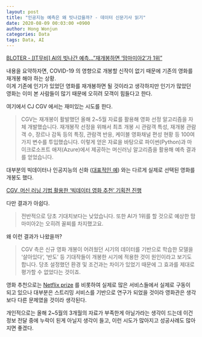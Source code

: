 ```yaml
---
layout: post
title: "인공지능 예측은 왜 빗나갔을까? - 데이터 신문기사 읽기"
date: 2020-08-09 00:03:00 +0900
author: Hong Wonjun
categories: Data
tags: Data, AI
---
```


[BLOTER - [IT무비] AI의 빗나간 예측…”재개봉하면 ‘맘마미아2’가 1위”](http://www.bloter.net/archives/399802)

내용을 요약하자면, COVID-19 의 영향으로 개봉할 신작이 없기 때문에 기존의 영화를 재개봉 해야 하는 상황.  
이게 기존에 인기가 있었던 영화를 재개뵹하면 될 것이라고 생각하지만 인기가 많았던 영화는 이미 본 사람들이 많기 때문에 오히려 모객이 힘들다고 한다.

여기에서 CJ CGV 에서는 재미있는 시도를 한다.

> CGV는 재개봉이 활발했던 올해 2~5월 자료를 활용해 영화 선정 알고리즘을 자체 개발했습니다. 재개봉작 선정을 위해서 최초 개봉 시 관람객 특성, 재개봉 관람객 수, 장르나 감독 등의 특징, 관람객 반응, 케이블 영화채널 편성 현황 등 100여가지 변수를 투입했습니다. 이렇게 얻은 자료을 바탕으로 파이썬(Python)과 마이크로소프트 애저(Azure)에서 제공하는 머신러닝 알고리즘을 활용해 예측 결과를 얻었습니다.

대부분의 빅데이터나 인공지능의 신화 ([대표적인 예](https://hongwonjun.github.io/2016-02-22/%EB%A7%A5%EC%A3%BC%EC%99%80-%EA%B8%B0%EC%A0%80%EA%B7%80)) 와는 다르게 실제로 선택된 영화를 개봉도 했다.

[CGV, 머신 러닝 기법 활용한 ‘빅데이터 영화 추천’ 기획전 진행](https://blog.cj.net/3129)

다만 결과가 아쉽다.

> 전반적으로 당초 기대치보다는 낮았습니다. 또한 AI가 1위를 할 것으로 예상한 맘마미아2는 오히려 꼴찌를 차지했고요.

왜 이런 결과가 나왔을까?

> CGV 측은 신규 영화 개봉이 어려웠던 시기의 데이터를 기반으로 학습한 모델을 ‘살아있다’, ‘반도’ 등 기대작들이 개봉한 시기에 적용한 것이 원인이라고 보기도 합니다. 당초 설정했던 환경 및 조건과는 차이가 있었기 때문에 그 효과를 제대로 평가할 수 없었다는 것이죠.

영화 추천으로는 [Netflix prize](https://www.netflixprize.com) 를 비롯하여 실제로 많은 서비스들에서 실제로 구동이 되고 있으나 대부분은 스트리밍 서비스를 기반으로 연구가 되었을 것이라 영화관은 생각보다 다른 문제였을 것이라 생각된다.  

개인적으로는 올해 2~5월의 3개월의 자료가 부족한게 아닐가라는 생각이 드는데 이건 정보 전달 중에 누락이 된게 아닐지 생각이 들고, 이런 시도가 많아지고 성공사례도 많아지면 좋겠다.
